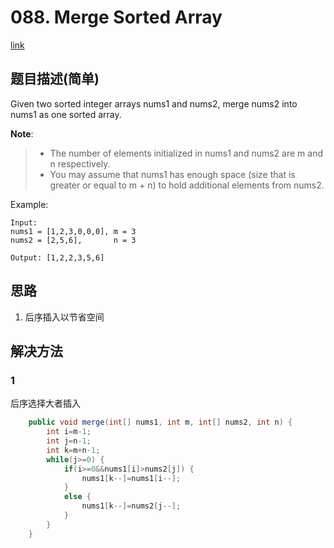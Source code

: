 # 088. Merge Sorted Array
[link](https://leetcode-cn.com/problems/merge-sorted-array/)

## 题目描述(简单)

Given two sorted integer arrays nums1 and nums2, merge nums2 into nums1 as one sorted array.

**Note**:
> - The number of elements initialized in nums1 and nums2 are m and n respectively.
> - You may assume that nums1 has enough space (size that is greater or equal to m + n) to hold additional elements from nums2.

Example:
```
Input:
nums1 = [1,2,3,0,0,0], m = 3
nums2 = [2,5,6],       n = 3

Output: [1,2,2,3,5,6]
```

## 思路
1. 后序插入以节省空间

## 解决方法

### 1
后序选择大者插入

```java
    public void merge(int[] nums1, int m, int[] nums2, int n) {
    	int i=m-1;
    	int j=n-1;
    	int k=m+n-1;
    	while(j>=0) {
    		if(i>=0&&nums1[i]>nums2[j]) {
    			nums1[k--]=nums1[i--];
    		}
    		else {
    			nums1[k--]=nums2[j--];
    		}
    	}
    }
```



